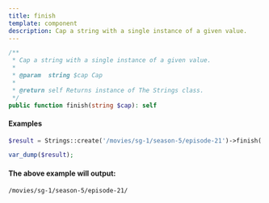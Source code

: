 ```yaml
---
title: finish
template: component
description: Cap a string with a single instance of a given value.
---
```


```php
/**
 * Cap a string with a single instance of a given value.
 *
 * @param  string $cap Cap
 *
 * @return self Returns instance of The Strings class.
 */
public function finish(string $cap): self
```

#### Examples

```php
$result = Strings::create('/movies/sg-1/season-5/episode-21')->finish('/');

var_dump($result);
```

#### The above example will output:

```text
/movies/sg-1/season-5/episode-21/
```
